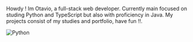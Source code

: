 Howdy ! Im Otavio, a full-stack web developer. Currently main focused on studing Python and TypeScript but also with proficiency in Java.
My projects consist of my studies and portfolio, have fun !!.

![Python](https://img.shields.io/badge/python-3670A0?style=for-the-badge&logo=python&logoColor=ffdd54)
